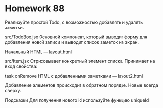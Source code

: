 # Homework 88
Реализуйте простой Todo, с возможностью добавлять и удалять заметки.

src/TodoBox.jsx
Основной компонент, который выводит форму для добавления новой записи и выводит список заметок на экран.

Начальный HTML — layout.html

src/Item.jsx
Отрисовывает конкретный элемент списка. Принимает на вход свойства:

task
onRemove
HTML с добавленными заметками — layout2.html

Добавление элементов происходит в обратном порядке. Новые всегда сверху.

Подсказки
Для получения нового id используйте функцию uniqueId